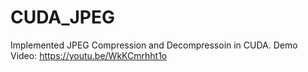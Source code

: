 # CUDA_JPEG
Implemented JPEG Compression and Decompressoin in CUDA.
Demo Video: https://youtu.be/WkKCmrhht1o
